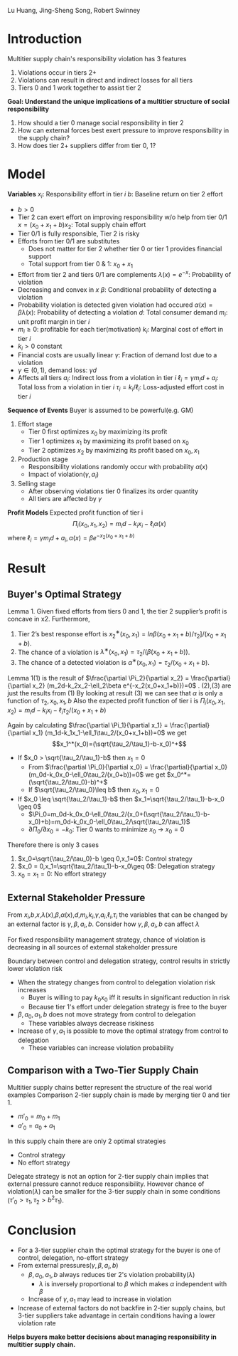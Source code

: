 Lu Huang, Jing-Sheng Song, Robert Swinney

# Introduction

Multitier supply chain's responsibility violation has 3 features
1. Violations occur in tiers 2+ 
2. Violations can result in direct and indirect losses for all tiers
3. Tiers 0 and 1 work together to assist tier 2

__Goal: Understand the unique implications of a multitier structure of social responsibility__
1. How should a tier 0 manage social responsibility in tier 2
2. How can external forces best exert pressure to improve responsibility in the supply chain?
3. How does tier 2+ suppliers differ from tier 0, 1?

# Model

__Variables__
$x_i$: Responsibility effort in tier $i$
$b$: Baseline return on tier 2 effort
- $b>0$
- Tier 2 can exert effort on improving responsibility w/o help from tier 0/1
$x=(x_0+x_1+b)x_2$: Total supply chain effort
- Tier 0/1 is fully responsible, Tier 2 is risky
- Efforts from tier 0/1 are substitutes
	- Does not matter for tier 2 whether tier 0 or tier 1 provides financial support
	- Total support from tier 0 & 1: $x_0+x_1$
- Effort from tier 2 and tiers 0/1 are complements
$\lambda(x)=e^{-x}$: Probability of violation
- Decreasing and convex in $x$
$\beta$: Conditional probability of detecting a violation
- Probability violation is detected given violation had occured
$\alpha(x)=\beta\lambda(x)$: Probability of detecting a violation
$d$: Total consumer demand
$m_i$: unit profit margin in tier $i$
- $m_i \geq 0$: profitable for each tier(motivation)
$k_i$: Marginal cost of effort in tier $i$
- $k_i>0$ constant
- Financial costs are usually linear
$\gamma$: Fraction of demand lost due to a violation
- $\gamma \in (0,1)$, demand loss: $\gamma d$
- Affects all tiers
$a_i$: Indirect loss from a violation in tier $i$
$\ell_i=\gamma m_id+a_i$: Total loss from a violation in tier $i$
$\tau_i = k_i/\ell_i$: Loss-adjusted effort cost in tier $i$

__Sequence of Events__
Buyer is assumed to be powerful(e.g. GM)
1. Effort stage
	- Tier 0 first optimizes $x_0$ by maximizing its profit
	- Tier 1 optimizes $x_1$ by maximizing its profit based on $x_0$
	- Tier 2 optimizes $x_2$ by maximizing its profit based on $x_0, x_1$
2. Production stage
	- Responsibility violations randomly occur with probability $\alpha (x)$
	- Impact of violation($\gamma, a_i$)
3. Selling stage
	- After observing violations tier 0 finalizes its order quantity
	- All tiers are affected by $\gamma$

__Profit Models__
Expected profit function of tier i
$$\Pi_i(x_0,x_1,x_2)=m_id-k_ix_i-\ell_i\alpha(x)$$
where $\ell_i=\gamma m_id+a_i,\alpha(x)=\beta e^{-x_2(x_0+x_1+b)}$

# Result

## Buyer's Optimal Strategy

Lemma 1. Given fixed efforts from tiers 0 and 1, the tier 2 supplier’s profit is concave in x2. Furthermore,
1. Tier 2’s best response effort is $x^∗_2(x_0, x_1)= ln β(x_0+x_1 + b)/τ_2]/(x_0 + x_1 + b)$.
2. The chance of a violation is $λ^∗(x_0, x_1)=τ_2/(β(x_0 + x_1 + b))$.
3. The chance of a detected violation is $α^∗(x_0, x_1) =τ_2/(x_0 + x_1 + b)$.

Lemma 1(1) is the result of $\frac{\partial \Pi_2}{\partial x_2} = \frac{\partial}{\partial x_2} (m_2d-k_2x_2-\ell_2\beta e^{-x_2(x_0+x_1+b)})=0$ .
(2),(3) are just the results from (1)
By looking at result (3) we can see that $\alpha$ is only a function of $\tau_2, x_0, x_1, b$
Also the expected profit function of tier i is $\Pi_i(x_0,x_1,x_2)=m_id-k_ix_i-\ell_i\tau_2/(x_0+x_1+b)$

Again by calculating $\frac{\partial \Pi_1}{\partial x_1} = \frac{\partial}{\partial x_1} (m_1d-k_1x_1-\ell_1\tau_2/(x_0+x_1+b))=0$ we get 
$$x_1^*(x_0)=(\sqrt{\tau_2/\tau_1}-b-x_0)^+$$
-  If $x_0 > \sqrt{\tau_2/\tau_1}-b$ then $x_1=0$
	- From $\frac{\partial \Pi_0}{\partial x_0} = \frac{\partial}{\partial x_0} (m_0d-k_0x_0-\ell_0\tau_2/(x_0+b))=0$ we get $x_0^*=(\sqrt{\tau_2/\tau_0}-b)^+$
	- If $\sqrt{\tau_2/\tau_0}\leq b$ then $x_0,x_1=0$
-  If $x_0 \leq \sqrt{\tau_2/\tau_1}-b$ then $x_1=\sqrt{\tau_2/\tau_1}-b-x_0 \geq 0$
	- $\Pi_0=m_0d-k_0x_0-\ell_0\tau_2/(x_0+(\sqrt{\tau_2/\tau_1}-b-x_0)+b)=m_0d-k_0x_0-\ell_0\tau_2/\sqrt{\tau_2/\tau_1}$
	- $\partial \Pi_0/\partial x_0 =-k_0$: Tier 0 wants to minimize $x_0$ -> $x_0=0$

Therefore there is only 3 cases
1. $x_0=\sqrt{\tau_2/\tau_0}-b \geq 0,x_1=0$: Control strategy
2. $x_0 = 0,x_1=\sqrt{\tau_2/\tau_1}-b-x_0\geq 0$: Delegation strategy
3. $x_0=x_1=0$: No effort strategy

## External Stakeholder Pressure

From $x_i$,$b$,$x$,$\lambda(x)$,$\beta$,$\alpha(x)$,$d$,$m_i$,$k_i$,$\gamma$,$a_i$,$\ell_i$,$\tau_i$ the variables that can be changed by an external factor is $\gamma,\beta,a_i,b$. Consider how $\gamma,\beta,a_i,b$ can affect $\lambda$

For fixed responsibility management strategy, chance of violation is decreasing in all sources of external stakeholder pressure

Boundary between control and delegation strategy, control results in strictly lower violation risk
- When the strategy changes from control to delegation violation risk increases
	- Buyer is willing to pay $k_0x_0$ iff it results in significant reduction in risk
	- Because tier 1's effort under delegation strategy is free to the buyer
- $\beta,a_0,a_1,b$ does not move strategy from control to delegation
	- These variables always decrease riskiness
- Increase of $\gamma, a_1$ is possible to move the optimal strategy from control to delegation
	- These variables can increase violation probability

## Comparison with a Two-Tier Supply Chain

Multitier supply chains better represent the structure of the real world examples
Comparison 2-tier supply chain is made by merging tier 0 and tier 1.
- $m'_0=m_0+m_1$
- $a'_0=a_0+a_1$

In this supply chain there are only 2 optimal strategies
- Control strategy
- No effort strategy

Delegate strategy is not an option for 2-tier supply chain implies that external pressure cannot reduce responsibility. However chance of violation($\lambda$) can be smaller for the 3-tier supply chain in some conditions ($\tau'_0>\tau_1,\tau_2>b^2\tau_1$).

# Conclusion

- For a 3-tier supplier chain the optimal strategy for the buyer is one of control, delegation, no-effort strategy
- From external pressures($\gamma,\beta,a_i,b$)
	- $\beta,a_0,a_1,b$ always reduces tier 2's violation probability($\lambda$)
		- $\lambda$ is inversely proportional to $\beta$ which makes $\alpha$ independent with $\beta$
	- Increase of $\gamma, a_1$ may lead to increase in violation
- Increase of external factors do not backfire in 2-tier supply chains, but 3-tier suppliers take advantage in certain conditions having a lower violation rate

__Helps buyers make better decisions about managing responsibility in multitier supply chain.__